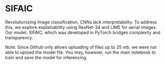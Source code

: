 # SIFAIC
Revolutionizing image classification, CNNs lack interpretability. To address this, we explore explainability using ResNet-34 and LIME for aerial images. Our model, SIFAIC, which was developed in PyTorch bridges complexity and transparency. 

Note: Since Github only allows uploading of files up to 25 mb, we were not able to upload the model file. You may, however, run the main notebook to train and save the model for inferencing.
